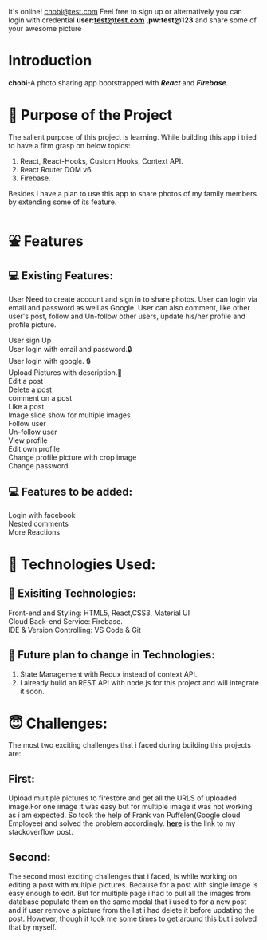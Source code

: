 


It's online! chobi@test.com Feel free to sign up or alternatively you can login with credential **user:test@test.com ,pw:test@123** and share some of your awesome picture

# Introduction

**chobi**-A photo sharing app bootstrapped with ***<span style={color:red}>React </span>*** and ***Firebase***.


# 🎯 Purpose of the Project

The salient purpose of this project is learning. While building this app i tried to have a firm grasp on below topics:

1. React, React-Hooks, Custom Hooks, Context API. <br />
2. React Router DOM v6. <br />
3. Firebase. <br />

Besides I have a plan to use this app to share photos of my family members by extending some of its feature.


# ⛲ Features

## 💻 Existing Features:

User Need to create account and sign in to share photos. User can login via email and password as well as Google. User can also comment, like other user's post, follow and Un-follow other users, update his/her profile and profile picture.

User sign Up <br />
User login with email and password.🔒<br />
User login with google. 🔒<br />
Upload Pictures with description.📸<br />
Edit a post<br />
Delete a post<br />
comment on a post<br />
Like a post <br />
Image slide show for multiple images <br />
Follow user<br />
Un-follow user<br />
View profile <br />
Edit own profile <br />
Change profile picture with crop image <br />
Change password<br />


## 💻 Features to be added:

Login with facebook <br/>
Nested comments <br/>
More Reactions

# 🧰 Technologies Used:

## 📱 Exisiting Technologies:

Front-end and Styling: HTML5, React,CSS3, Material UI <br/>
Cloud Back-end Service: Firebase.<br/>
IDE & Version Controlling: VS Code & Git <br/>

## 📱 Future plan to change in Technologies:

1. State Management with Redux instead of context API.<br/>
2. I already build an REST API with node.js for this project and will integrate it soon.


# 😇 Challenges:

The most two exciting challenges that i faced during building this projects are:

## First:
Upload multiple pictures to firestore and get all the URLS of uploaded image.For one image it was easy but for multiple image it was not working as i am expected.
So took the help of Frank van Puffelen(Google cloud Employee) and solved the problem accordingly. [**here**](https://stackoverflow.com/questions/71702368/why-promise-all-in-below-code-returning-an-empty-array) is the link to my stackoverflow post.

## Second:
The second most exciting challenges that i faced, is while working on editing a post with multiple pictures. Because for a post with single image is easy enough to edit. But for multiple page i had to pull all the images from database populate them on the same modal that i used to for a new post and if user remove a picture from the list i had delete it before updating the post. However, though it took me some times to get around this but i solved that by myself.
